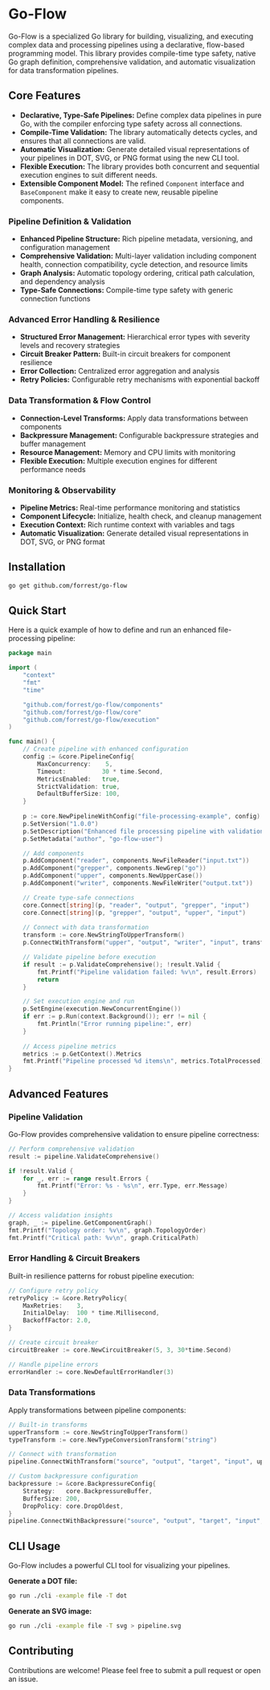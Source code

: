 # Go-Flow

Go-Flow is a specialized Go library for building, visualizing, and executing complex data and processing pipelines using a declarative, flow-based programming model. This library provides compile-time type safety, native Go graph definition, comprehensive validation, and automatic visualization for data transformation pipelines.

## Core Features

*   **Declarative, Type-Safe Pipelines:** Define complex data pipelines in pure Go, with the compiler enforcing type safety across all connections.
*   **Compile-Time Validation:** The library automatically detects cycles, and ensures that all connections are valid.
*   **Automatic Visualization:** Generate detailed visual representations of your pipelines in DOT, SVG, or PNG format using the new CLI tool.
*   **Flexible Execution:** The library provides both concurrent and sequential execution engines to suit different needs.
*   **Extensible Component Model:** The refined `Component` interface and `BaseComponent` make it easy to create new, reusable pipeline components.

### Pipeline Definition & Validation
*   **Enhanced Pipeline Structure:** Rich pipeline metadata, versioning, and configuration management
*   **Comprehensive Validation:** Multi-layer validation including component health, connection compatibility, cycle detection, and resource limits
*   **Graph Analysis:** Automatic topology ordering, critical path calculation, and dependency analysis
*   **Type-Safe Connections:** Compile-time type safety with generic connection functions

### Advanced Error Handling & Resilience
*   **Structured Error Management:** Hierarchical error types with severity levels and recovery strategies
*   **Circuit Breaker Pattern:** Built-in circuit breakers for component resilience
*   **Error Collection:** Centralized error aggregation and analysis
*   **Retry Policies:** Configurable retry mechanisms with exponential backoff

### Data Transformation & Flow Control
*   **Connection-Level Transforms:** Apply data transformations between components
*   **Backpressure Management:** Configurable backpressure strategies and buffer management
*   **Resource Management:** Memory and CPU limits with monitoring
*   **Flexible Execution:** Multiple execution engines for different performance needs

### Monitoring & Observability
*   **Pipeline Metrics:** Real-time performance monitoring and statistics
*   **Component Lifecycle:** Initialize, health check, and cleanup management
*   **Execution Context:** Rich runtime context with variables and tags
*   **Automatic Visualization:** Generate detailed visual representations in DOT, SVG, or PNG format

## Installation

```bash
go get github.com/forrest/go-flow
```

## Quick Start

Here is a quick example of how to define and run an enhanced file-processing pipeline:

```go
package main

import (
	"context"
	"fmt"
	"time"

	"github.com/forrest/go-flow/components"
	"github.com/forrest/go-flow/core"
	"github.com/forrest/go-flow/execution"
)

func main() {
	// Create pipeline with enhanced configuration
	config := &core.PipelineConfig{
		MaxConcurrency:    5,
		Timeout:          30 * time.Second,
		MetricsEnabled:   true,
		StrictValidation: true,
		DefaultBufferSize: 100,
	}
	
	p := core.NewPipelineWithConfig("file-processing-example", config)
	p.SetVersion("1.0.0")
	p.SetDescription("Enhanced file processing pipeline with validation")
	p.SetMetadata("author", "go-flow-user")

	// Add components
	p.AddComponent("reader", components.NewFileReader("input.txt"))
	p.AddComponent("grepper", components.NewGrep("go"))
	p.AddComponent("upper", components.NewUpperCase())
	p.AddComponent("writer", components.NewFileWriter("output.txt"))

	// Create type-safe connections
	core.Connect[string](p, "reader", "output", "grepper", "input")
	core.Connect[string](p, "grepper", "output", "upper", "input")
	
	// Connect with data transformation
	transform := core.NewStringToUpperTransform()
	p.ConnectWithTransform("upper", "output", "writer", "input", transform)

	// Validate pipeline before execution
	if result := p.ValidateComprehensive(); !result.Valid {
		fmt.Printf("Pipeline validation failed: %v\n", result.Errors)
		return
	}

	// Set execution engine and run
	p.SetEngine(execution.NewConcurrentEngine())
	if err := p.Run(context.Background()); err != nil {
		fmt.Println("Error running pipeline:", err)
	}
	
	// Access pipeline metrics
	metrics := p.GetContext().Metrics
	fmt.Printf("Pipeline processed %d items\n", metrics.TotalProcessed)
}
```

## Advanced Features

### Pipeline Validation

Go-Flow provides comprehensive validation to ensure pipeline correctness:

```go
// Perform comprehensive validation
result := pipeline.ValidateComprehensive()

if !result.Valid {
    for _, err := range result.Errors {
        fmt.Printf("Error: %s - %s\n", err.Type, err.Message)
    }
}

// Access validation insights
graph, _ := pipeline.GetComponentGraph()
fmt.Printf("Topology order: %v\n", graph.TopologyOrder)
fmt.Printf("Critical path: %v\n", graph.CriticalPath)
```

### Error Handling & Circuit Breakers

Built-in resilience patterns for robust pipeline execution:

```go
// Configure retry policy
retryPolicy := &core.RetryPolicy{
    MaxRetries:    3,
    InitialDelay:  100 * time.Millisecond,
    BackoffFactor: 2.0,
}

// Create circuit breaker
circuitBreaker := core.NewCircuitBreaker(5, 3, 30*time.Second)

// Handle pipeline errors
errorHandler := core.NewDefaultErrorHandler(3)
```

### Data Transformations

Apply transformations between pipeline components:

```go
// Built-in transforms
upperTransform := core.NewStringToUpperTransform()
typeTransform := core.NewTypeConversionTransform("string")

// Connect with transformation
pipeline.ConnectWithTransform("source", "output", "target", "input", upperTransform)

// Custom backpressure configuration
backpressure := &core.BackpressureConfig{
    Strategy:   core.BackpressureBuffer,
    BufferSize: 200,
    DropPolicy: core.DropOldest,
}
pipeline.ConnectWithBackpressure("source", "output", "target", "input", backpressure)
```

## CLI Usage

Go-Flow includes a powerful CLI tool for visualizing your pipelines.

**Generate a DOT file:**

```bash
go run ./cli -example file -T dot
```

**Generate an SVG image:**

```bash
go run ./cli -example file -T svg > pipeline.svg
```

## Contributing

Contributions are welcome! Please feel free to submit a pull request or open an issue.
